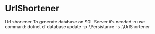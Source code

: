 # UrlShortener
Url shortener
To generate database on SQL Server it's needed to use command: dotnet ef database update -p .\Persistance -s .\UrlShortener
